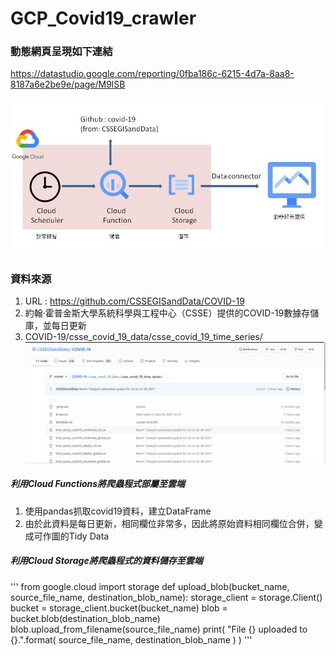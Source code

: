 # GCP_Covid19_crawler
### 動態網頁呈現如下連結
https://datastudio.google.com/reporting/0fba186c-6215-4d7a-8aa8-8187a6e2be9e/page/M9lSB

![image](https://github.com/Ariel-Lin-Lin/GCP_Covid19_crawler/blob/main/process.jpg)
### 資料來源
1. URL : https://github.com/CSSEGISandData/COVID-19
2. 約翰·霍普金斯大學系統科學與工程中心（CSSE）提供的COVID-19數據存儲庫，並每日更新
3. COVID-19/csse_covid_19_data/csse_covid_19_time_series/
![image](https://github.com/Ariel-Lin-Lin/GCP_Covid19_crawler/blob/main/covid19_opendata.png)

##### 利用Cloud Functions將爬蟲程式部屬至雲端
1. 使用pandas抓取covid19資料，建立DataFrame
2. 由於此資料是每日更新，相同欄位非常多，因此將原始資料相同欄位合併，變成可作圖的Tidy Data
##### 利用Cloud Storage將爬蟲程式的資料儲存至雲端

'''
from google.cloud import storage
def upload_blob(bucket_name, source_file_name, destination_blob_name):
    storage_client = storage.Client()
    bucket = storage_client.bucket(bucket_name)
    blob = bucket.blob(destination_blob_name)
    blob.upload_from_filename(source_file_name)
    print(
        "File {} uploaded to {}.".format(
            source_file_name, destination_blob_name
        )
    )
'''

